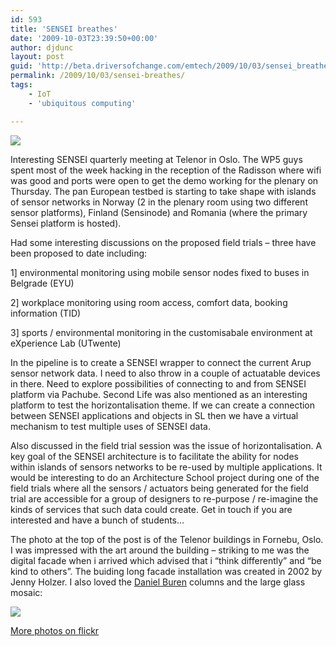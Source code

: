 ```yaml
---
id: 593
title: 'SENSEI breathes'
date: '2009-10-03T23:39:50+00:00'
author: djdunc
layout: post
guid: 'http://beta.driversofchange.com/emtech/2009/10/03/sensei_breathes/'
permalink: /2009/10/03/sensei-breathes/
tags:
    - IoT
    - 'ubiquitous computing'

---
```


[![](https://i0.wp.com/farm3.static.flickr.com/2475/3972187299_2366f3f1cf.jpg?w=1170)](http://www.flickr.com/photos/pseudonomad/3972187299/)

Interesting SENSEI quarterly meeting at Telenor in Oslo. The WP5 guys spent most of the week hacking in the reception of the Radisson where wifi was good and ports were open to get the demo working for the plenary on Thursday. The pan European testbed is starting to take shape with islands of sensor networks in Norway (2 in the plenary room using two different sensor platforms), Finland (Sensinode) and Romania (where the primary Sensei platform is hosted).

Had some interesting discussions on the proposed field trials – three have been proposed to date including:

1\] environmental monitoring using mobile sensor nodes fixed to buses in Belgrade (EYU)

2\] workplace monitoring using room access, comfort data, booking information (TID)

3\] sports / environmental monitoring in the customisabale environment at eXperience Lab (UTwente)

In the pipeline is to create a SENSEI wrapper to connect the current Arup sensor network data. I need to also throw in a couple of actuatable devices in there. Need to explore possibilities of connecting to and from SENSEI platform via Pachube. Second Life was also mentioned as an interesting platform to test the horizontalisation theme. If we can create a connection between SENSEI applications and objects in SL then we have a virtual mechanism to test multiple uses of SENSEI data.

Also discussed in the field trial session was the issue of horizontalisation. A key goal of the SENSEI architecture is to facilitate the ability for nodes within islands of sensors networks to be re-used by multiple applications. It would be interesting to do an Architecture School project during one of the field trials where all the sensors / actuators being generated for the field trial are accessible for a group of designers to re-purpose / re-imagine the kinds of services that such data could create. Get in touch if you are interested and have a bunch of students…

The photo at the top of the post is of the Telenor buildings in Fornebu, Oslo. I was impressed with the art around the building – striking to me was the digital facade when i arrived which advised that i “think differently” and “be kind to others”. The buiding long facade installation was created in 2002 by Jenny Holzer. I also loved the [Daniel Buren](http://www.danielburen.com/__db1/3_oeuvres/albums/1040_fondation_surgissante/1040_full/base0.html) columns and the large glass mosaic:

[![](https://i0.wp.com/farm3.static.flickr.com/2501/3972190005_b39373c000.jpg?w=1170)](http://www.flickr.com/photos/pseudonomad/3972190005/in/photostream/)

[More photos on flickr](http://www.flickr.com/photos/pseudonomad/sets/72157622372063819/)